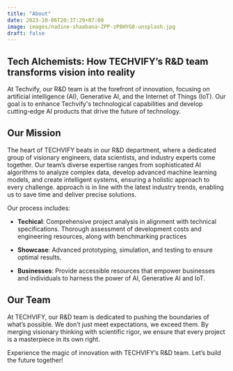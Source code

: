 ```yaml
---
title: "About"
date: 2023-10-06T20:37:29+07:00
image: images/nadine-shaabana-ZPP-zP8HYG0-unsplash.jpg
draft: false
---
```


## Tech Alchemists: How TECHVIFY’s R&D team transforms vision into reality

At Techvify, our R&D team is at the forefront of innovation, focusing on artificial intelligence (AI), Generative AI, and the Internet of Things (IoT). Our goal is to enhance Techvify's technological capabilities and develop cutting-edge AI products that drive the future of technology.

## Our Mission

The heart of TECHVIFY beats in our R&D department, where a dedicated group of visionary engineers, data scientists, and industry experts come together. Our team’s diverse expertise ranges from sophisticated AI algorithms to analyze complex data, develop advanced machine learning models, and create intelligent systems, ensuring a holistic approach to every challenge. approach is in line with the latest industry trends, enabling us to save time and deliver precise solutions.

Our process includes:

- **Techical**: Comprehensive project analysis in alignment with technical specifications. Thorough assessment of development costs and engineering resources, along with benchmarking practices

- **Showcase**: Advanced prototyping, simulation, and testing to ensure optimal results.

- **Businesses**: Provide accessible resources that empower businesses and individuals to harness the power of AI, Generative AI and IoT.

## Our Team

At TECHVIFY, our R&D team is dedicated to pushing the boundaries of what’s possible. We don’t just meet expectations, we exceed them. By merging visionary thinking with scientific rigor, we ensure that every project is a masterpiece in its own right.

Experience the magic of innovation with TECHVIFY’s R&D team. Let’s build the future together!
